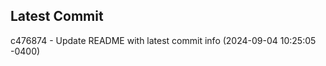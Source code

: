 
## Latest Commit
c476874 - Update README with latest commit info (2024-09-04 10:25:05 -0400) <Yunxi-Zhou>
